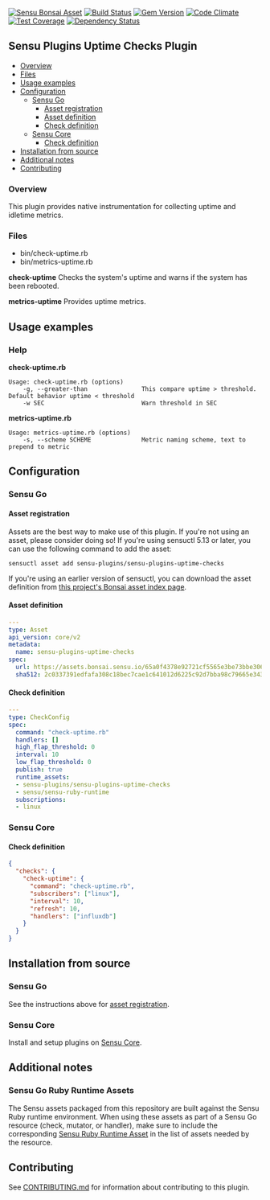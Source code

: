 [![Sensu Bonsai Asset](https://img.shields.io/badge/Bonsai-Download%20Me-brightgreen.svg?colorB=89C967&logo=sensu)](https://bonsai.sensu.io/assets/sensu-plugins/sensu-plugins-uptime-checks)
[ ![Build Status](https://travis-ci.org/sensu-plugins/sensu-plugins-uptime-checks.svg?branch=master)](https://travis-ci.org/sensu-plugins/sensu-plugins-uptime-checks)
[![Gem Version](https://badge.fury.io/rb/sensu-plugins-uptime-checks.svg)](http://badge.fury.io/rb/sensu-plugins-uptime-checks)
[![Code Climate](https://codeclimate.com/github/sensu-plugins/sensu-plugins-uptime-checks/badges/gpa.svg)](https://codeclimate.com/github/sensu-plugins/sensu-plugins-uptime-checks)
[![Test Coverage](https://codeclimate.com/github/sensu-plugins/sensu-plugins-uptime-checks/badges/coverage.svg)](https://codeclimate.com/github/sensu-plugins/sensu-plugins-uptime-checks)
[![Dependency Status](https://gemnasium.com/sensu-plugins/sensu-plugins-uptime-checks.svg)](https://gemnasium.com/sensu-plugins/sensu-plugins-uptime-checks)

## Sensu Plugins Uptime Checks Plugin

- [Overview](#overview)
- [Files](#files)
- [Usage examples](#usage-examples)
- [Configuration](#configuration)
  - [Sensu Go](#sensu-go)
    - [Asset registration](#asset-registration)
    - [Asset definition](#asset-definition)
    - [Check definition](#check-definition)
  - [Sensu Core](#sensu-core)
    - [Check definition](#check-definition)
- [Installation from source](#installation-from-source)
- [Additional notes](#additional-notes)
- [Contributing](#contributing)

### Overview

This plugin provides native instrumentation for collecting uptime and idletime metrics.

### Files
 * bin/check-uptime.rb
 * bin/metrics-uptime.rb
 
**check-uptime**
Checks the system's uptime and warns if the system has been rebooted.

**metrics-uptime**
Provides uptime metrics.

## Usage examples

### Help

**check-uptime.rb**
```
Usage: check-uptime.rb (options)
    -g, --greater-than               This compare uptime > threshold. Default behavior uptime < threshold
    -w SEC                           Warn threshold in SEC
```

**metrics-uptime.rb**
```
Usage: metrics-uptime.rb (options)
    -s, --scheme SCHEME              Metric naming scheme, text to prepend to metric
```

## Configuration
### Sensu Go
#### Asset registration

Assets are the best way to make use of this plugin. If you're not using an asset, please consider doing so! If you're using sensuctl 5.13 or later, you can use the following command to add the asset: 

`sensuctl asset add sensu-plugins/sensu-plugins-uptime-checks`

If you're using an earlier version of sensuctl, you can download the asset definition from [this project's Bonsai asset index page](https://bonsai.sensu.io/assets/sensu-plugins/sensu-plugins-uptime-checks).

#### Asset definition

```yaml
---
type: Asset
api_version: core/v2
metadata:
  name: sensu-plugins-uptime-checks
spec:
  url: https://assets.bonsai.sensu.io/65a0f4378e92721cf5565e3be73bbe30632df6c7/sensu-plugins-uptime-checks_3.1.0_centos_linux_amd64.tar.gz
  sha512: 2c0337391edfafa308c18bec7cae1c641012d6225c92d7bba98c79665e34311a2b13250a60b5b0074da82b274355e4715bca73c1b428b04132cd8152e39d120f
```

#### Check definition

```yaml
---
type: CheckConfig
spec:
  command: "check-uptime.rb"
  handlers: []
  high_flap_threshold: 0
  interval: 10
  low_flap_threshold: 0
  publish: true
  runtime_assets:
  - sensu-plugins/sensu-plugins-uptime-checks
  - sensu/sensu-ruby-runtime
  subscriptions:
  - linux
```

### Sensu Core

#### Check definition
```json
{
  "checks": {
    "check-uptime": {
      "command": "check-uptime.rb",
      "subscribers": ["linux"],
      "interval": 10,
      "refresh": 10,
      "handlers": ["influxdb"]
    }
  }
}
```

## Installation from source

### Sensu Go

See the instructions above for [asset registration](#asset-registration).

### Sensu Core

Install and setup plugins on [Sensu Core](https://docs.sensu.io/sensu-core/latest/installation/installing-plugins/).

## Additional notes

### Sensu Go Ruby Runtime Assets

The Sensu assets packaged from this repository are built against the Sensu Ruby runtime environment. When using these assets as part of a Sensu Go resource (check, mutator, or handler), make sure to include the corresponding [Sensu Ruby Runtime Asset](https://bonsai.sensu.io/assets/sensu/sensu-ruby-runtime) in the list of assets needed by the resource.

## Contributing

See [CONTRIBUTING.md](https://github.com/sensu-plugins/sensu-plugins-uptime-checks/blob/master/CONTRIBUTING.md) for information about contributing to this plugin.
